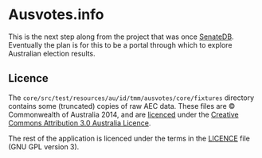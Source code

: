 Ausvotes.info
=============

This is the next step along from the project that was once [SenateDB](https://github.com/tmccarthy/SenateDB). Eventually
the plan is for this to be a portal through which to explore Australian election results.

Licence
-------

The `core/src/test/resources/au/id/tmm/ausvotes/core/fixtures` directory contains some (truncated) copies of raw AEC 
data. These files are © Commonwealth of Australia 2014, and are [licenced](http://www.aec.gov.au/footer/Copyright.htm) 
under the [Creative Commons Attribution 3.0 Australia Licence](http://creativecommons.org/licenses/by/3.0/au/).

The rest of the application is licenced under the terms in the [LICENCE](LICENCE) file (GNU GPL version 3).
